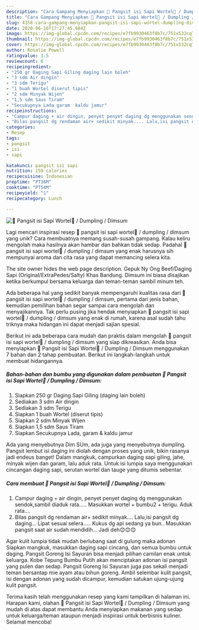 ```yaml
---
description: "Cara Gampang Menyiapkan 🍥 Pangsit isi Sapi Wortel🍥 / Dumpling / Dimsum Anti Gagal"
title: "Cara Gampang Menyiapkan 🍥 Pangsit isi Sapi Wortel🍥 / Dumpling / Dimsum Anti Gagal"
slug: 4358-cara-gampang-menyiapkan-pangsit-isi-sapi-wortel-dumpling-dimsum-anti-gagal
date: 2020-06-16T17:27:45.684Z
image: https://img-global.cpcdn.com/recipes/e7fb9930463f8b7c/751x532cq70/🍥-pangsit-isi-sapi-wortel🍥-dumpling-dimsum-foto-resep-utama.jpg
thumbnail: https://img-global.cpcdn.com/recipes/e7fb9930463f8b7c/751x532cq70/🍥-pangsit-isi-sapi-wortel🍥-dumpling-dimsum-foto-resep-utama.jpg
cover: https://img-global.cpcdn.com/recipes/e7fb9930463f8b7c/751x532cq70/🍥-pangsit-isi-sapi-wortel🍥-dumpling-dimsum-foto-resep-utama.jpg
author: Rosalie Powell
ratingvalue: 3.5
reviewcount: 6
recipeingredient:
- "250 gr Daging Sapi Giling daging lain boleh"
- "3 sdm Air dingin"
- "3 sdm Terigu"
- "1 buah Wortel diserut tipis"
- "2 sdm Minyak Wijen"
- "1,5 sdm Saus Tiram"
- "Secukupnya Lada garam  kaldu jamur"
recipeinstructions:
- "Campur daging + air dingin, penyet penyet daging dg menggunakan sendok,sambil diaduk rata..... Masukkan wortel + bumbu2 + terigu. Aduk rata...."
- "Bilas pangsit dg rendaman air+ sedikit minyak.... Lalu,isi pangsit dg daging... Lipat sesuai selera..... Kukus dg api sedang ya bun.. Masukkan pangsit saat air sudah mendidih... Jadi deh😊😊😊"
categories:
- Resep
tags:
- pangsit
- isi
- sapi

katakunci: pangsit isi sapi 
nutrition: 159 calories
recipecuisine: Indonesian
preptime: "PT36M"
cooktime: "PT54M"
recipeyield: "1"
recipecategory: Lunch

---
```



![🍥 Pangsit isi Sapi Wortel🍥 / Dumpling / Dimsum](https://img-global.cpcdn.com/recipes/e7fb9930463f8b7c/751x532cq70/🍥-pangsit-isi-sapi-wortel🍥-dumpling-dimsum-foto-resep-utama.jpg)

Lagi mencari inspirasi resep 🍥 pangsit isi sapi wortel🍥 / dumpling / dimsum yang unik? Cara membuatnya memang susah-susah gampang. Kalau keliru mengolah maka hasilnya akan hambar dan bahkan tidak sedap. Padahal 🍥 pangsit isi sapi wortel🍥 / dumpling / dimsum yang enak harusnya sih mempunyai aroma dan cita rasa yang dapat memancing selera kita.

The site owner hides the web page description. Gepuk Ny Ong Beef/Daging Sapi (Original/ExtraPedes/Salty) Khas Bandung. Dimsum ini biasa disajikan ketika berkumpul bersama keluarga dan teman-teman sambil minum teh.

Ada beberapa hal yang sedikit banyak mempengaruhi kualitas rasa dari 🍥 pangsit isi sapi wortel🍥 / dumpling / dimsum, pertama dari jenis bahan, kemudian pemilihan bahan segar sampai cara mengolah dan menyajikannya. Tak perlu pusing jika hendak menyiapkan 🍥 pangsit isi sapi wortel🍥 / dumpling / dimsum yang enak di rumah, karena asal sudah tahu triknya maka hidangan ini dapat menjadi sajian spesial.


Berikut ini ada beberapa cara mudah dan praktis dalam mengolah 🍥 pangsit isi sapi wortel🍥 / dumpling / dimsum yang siap dikreasikan. Anda bisa menyiapkan 🍥 Pangsit isi Sapi Wortel🍥 / Dumpling / Dimsum menggunakan 7 bahan dan 2 tahap pembuatan. Berikut ini langkah-langkah untuk membuat hidangannya.

<!--inarticleads1-->

##### Bahan-bahan dan bumbu yang digunakan dalam pembuatan 🍥 Pangsit isi Sapi Wortel🍥 / Dumpling / Dimsum:

1. Siapkan 250 gr Daging Sapi Giling (daging lain boleh)
1. Sediakan 3 sdm Air dingin
1. Sediakan 3 sdm Terigu
1. Siapkan 1 buah Wortel (diserut tipis)
1. Siapkan 2 sdm Minyak Wijen
1. Siapkan 1,5 sdm Saus Tiram
1. Siapkan Secukupnya Lada, garam &amp; kaldu jamur


Ada yang menyebutnya Dim SUm, ada juga yang menyebutnya dumpling. Pangsit lembut isi daging ini diolah dengan proses yang unik, bikin rasanya jadi endeus banget! Dalam mangkuk, campurkan daging sapi giling, jahe, minyak wijen dan garam, lalu aduk rata. Untuk isi lumpia saya menggunakan cincangan daging sapi, serutan wortel dan tauge yang ditumis sebentar. 

<!--inarticleads2-->

##### Cara membuat 🍥 Pangsit isi Sapi Wortel🍥 / Dumpling / Dimsum:

1. Campur daging + air dingin, penyet penyet daging dg menggunakan sendok,sambil diaduk rata..... Masukkan wortel + bumbu2 + terigu. Aduk rata....
1. Bilas pangsit dg rendaman air+ sedikit minyak.... Lalu,isi pangsit dg daging... Lipat sesuai selera..... Kukus dg api sedang ya bun.. Masukkan pangsit saat air sudah mendidih... Jadi deh😊😊😊


Agar kulit lumpia tidak mudah berlubang saat di gulung maka adonan Siapkan mangkuk, masukkan daging sapi cincang, dan semua bumbu untuk daging. Pangsit Goreng Isi Sayuran bisa menjadi pilihan camilan enak untuk keluarga. Kobe Tepung Bumbu Putih akan menciptakan adonan isi pangsit yang pulen dan sedap. Pangsit Goreng Isi Sayuran juga pas sekali menjadi teman bersantap mie ayam atau bihun goreng. Ambil selembar kulit pangsit, isi dengan adonan yang sudah dicampur, kemudian satukan ujung-ujung kulit pangsit. 

Terima kasih telah menggunakan resep yang kami tampilkan di halaman ini. Harapan kami, olahan 🍥 Pangsit isi Sapi Wortel🍥 / Dumpling / Dimsum yang mudah di atas dapat membantu Anda menyiapkan makanan yang sedap untuk keluarga/teman ataupun menjadi inspirasi untuk berbisnis kuliner. Selamat mencoba!
